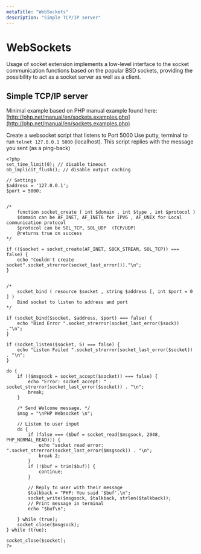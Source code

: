 ```yaml
---
metaTitle: "WebSockets"
description: "Simple TCP/IP server"
---
```


# WebSockets


Usage of socket extension implements a low-level interface to the socket communication functions based on the popular BSD sockets, providing the possibility to act as a socket server as well as a client.



## Simple TCP/IP server


Minimal example based on PHP manual example found here:
[http://php.net/manual/en/sockets.examples.php](http://php.net/manual/en/sockets.examples.php)

Create a websocket script that listens to Port 5000
Use putty, terminal to run `telnet 127.0.0.1 5000` (localhost).
This script replies with the message you sent (as a ping-back)

```
<?php
set_time_limit(0); // disable timeout
ob_implicit_flush(); // disable output caching 

// Settings    
$address = '127.0.0.1';
$port = 5000;


/*
    function socket_create ( int $domain , int $type , int $protocol )
    $domain can be AF_INET, AF_INET6 for IPV6 , AF_UNIX for Local communication protocol
    $protocol can be SOL_TCP, SOL_UDP  (TCP/UDP)
    @returns true on success
*/

if (($socket = socket_create(AF_INET, SOCK_STREAM, SOL_TCP)) === false) {
    echo "Couldn't create socket".socket_strerror(socket_last_error())."\n";
}


/*
    socket_bind ( resource $socket , string $address [, int $port = 0 ] )
    Bind socket to listen to address and port
*/

if (socket_bind($socket, $address, $port) === false) {
    echo "Bind Error ".socket_strerror(socket_last_error($sock)) ."\n";
}

if (socket_listen($socket, 5) === false) {
    echo "Listen Failed ".socket_strerror(socket_last_error($socket)) . "\n";
}

do {
    if (($msgsock = socket_accept($socket)) === false) {
        echo "Error: socket_accept: " . socket_strerror(socket_last_error($socket)) . "\n";
        break;
    }

    /* Send Welcome message. */
    $msg = "\nPHP Websocket \n";

    // Listen to user input
    do {
        if (false === ($buf = socket_read($msgsock, 2048, PHP_NORMAL_READ))) {
            echo "socket read error: ".socket_strerror(socket_last_error($msgsock)) . "\n";
            break 2;
        }
        if (!$buf = trim($buf)) {
            continue;
        }

        // Reply to user with their message
        $talkback = "PHP: You said '$buf'.\n";
        socket_write($msgsock, $talkback, strlen($talkback));
        // Print message in terminal
        echo "$buf\n";
        
    } while (true);
    socket_close($msgsock);
} while (true);

socket_close($socket);
?>

```

